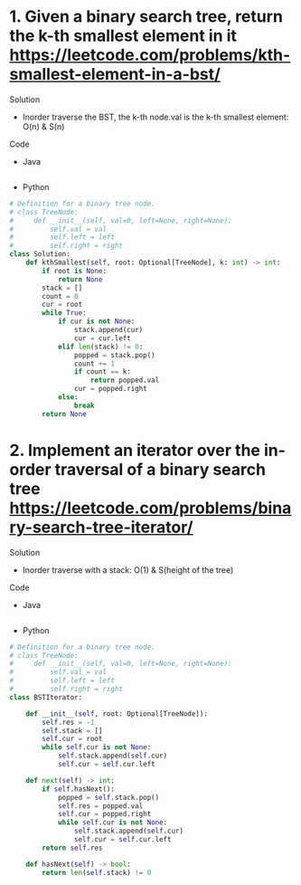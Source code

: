# 1. Given a binary search tree, return the k-th smallest element in it https://leetcode.com/problems/kth-smallest-element-in-a-bst/

Solution

- Inorder traverse the BST, the k-th node.val is the k-th smallest element: O(n) & S(n)

Code

- Java

```java

```

- Python

```python
# Definition for a binary tree node.
# class TreeNode:
#     def __init__(self, val=0, left=None, right=None):
#         self.val = val
#         self.left = left
#         self.right = right
class Solution:
    def kthSmallest(self, root: Optional[TreeNode], k: int) -> int:
        if root is None:
            return None
        stack = []
        count = 0
        cur = root
        while True:
            if cur is not None:
                stack.append(cur)
                cur = cur.left
            elif len(stack) != 0:
                popped = stack.pop()
                count += 1
                if count == k:
                    return popped.val
                cur = popped.right
            else:
                break
        return None
```

# 2. Implement an iterator over the in-order traversal of a binary search tree https://leetcode.com/problems/binary-search-tree-iterator/

Solution

- Inorder traverse with a stack: O(1) & S(height of the tree)

Code

- Java

```java

```

- Python

```python
# Definition for a binary tree node.
# class TreeNode:
#     def __init__(self, val=0, left=None, right=None):
#         self.val = val
#         self.left = left
#         self.right = right
class BSTIterator:

    def __init__(self, root: Optional[TreeNode]):
        self.res = -1
        self.stack = []
        self.cur = root
        while self.cur is not None:
            self.stack.append(self.cur)
            self.cur = self.cur.left

    def next(self) -> int:
        if self.hasNext():
            popped = self.stack.pop()
            self.res = popped.val
            self.cur = popped.right
            while self.cur is not None:
                self.stack.append(self.cur)
                self.cur = self.cur.left
        return self.res

    def hasNext(self) -> bool:
        return len(self.stack) != 0
```